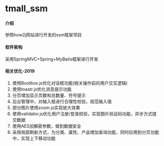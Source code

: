 # tmall_ssm

#### 介绍
参照how2j网站进行开发的ssm框架项目

#### 软件架构
采用SpringMVC+Spring+MyBatis框架进行开发

#### 相关优化-2019
1.  使用Bootbox.js优化对话框功能(相关操作前的用户交互逻辑)
2.  使用toastr.js优化消息提示功能
3.  分页增加显示页数和总数量、符号提示
4.  后台管理中，对输入框进行合理性校验，规范输入值
5.  部分图片使用zoom.js实现放大效果
6.  使用validator.js优化用户注册/登录校验，实现图片验证码功能，异步方式提交数据
7.  使用AES加解密参数，做到数据安全
8.  采用局部刷新方式，为分类、属性、产品增加查询功能，同时应用到分页功能中，实现上下移动功能

